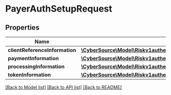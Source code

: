 # PayerAuthSetupRequest

## Properties
Name | Type | Description | Notes
------------ | ------------- | ------------- | -------------
**clientReferenceInformation** | [**\CyberSource\Model\Riskv1authenticationsetupsClientReferenceInformation**](Riskv1authenticationsetupsClientReferenceInformation.md) |  | [optional] 
**paymentInformation** | [**\CyberSource\Model\Riskv1authenticationsetupsPaymentInformation**](Riskv1authenticationsetupsPaymentInformation.md) |  | [optional] 
**processingInformation** | [**\CyberSource\Model\Riskv1authenticationsetupsProcessingInformation**](Riskv1authenticationsetupsProcessingInformation.md) |  | [optional] 
**tokenInformation** | [**\CyberSource\Model\Riskv1authenticationsetupsTokenInformation**](Riskv1authenticationsetupsTokenInformation.md) |  | [optional] 

[[Back to Model list]](../README.md#documentation-for-models) [[Back to API list]](../README.md#documentation-for-api-endpoints) [[Back to README]](../README.md)


